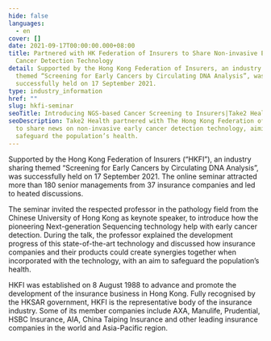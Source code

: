 ```yaml
---
hide: false
languages:
  - en
cover: []
date: 2021-09-17T00:00:00.000+08:00
title: Partnered with HK Federation of Insurers to Share Non-invasive Early
  Cancer Detection Technology
detail: Supported by the Hong Kong Federation of Insurers, an industry sharing
  themed “Screening for Early Cancers by Circulating DNA Analysis”, was
  successfully held on 17 September 2021.
type: industry_information
href: ""
slug: hkfi-seminar
seoTitle: Introducing NGS-based Cancer Screening to Insurers|Take2 Health
seoDescription: Take2 Health partnered with The Hong Kong Federation of Insurers
  to share news on non-invasive early cancer detection technology, aiming to
  safeguard the population’s health.
---
```

Supported by the Hong Kong Federation of Insurers (“HKFI”), an industry sharing themed “Screening for Early Cancers by Circulating DNA Analysis”, was successfully held on 17 September 2021. The online seminar attracted more than 180 senior managements from 37 insurance companies and led to heated discussions.

The seminar invited the respected professor in the pathology field from the Chinese University of Hong Kong as keynote speaker, to introduce how the pioneering Next-generation Sequencing technology help with early cancer detection. During the talk, the professor explained the development progress of this state-of-the-art technology and discussed how insurance companies and their products could create synergies together when incorporated with the technology, with an aim to safeguard the population’s health.

HKFI was established on 8 August 1988 to advance and promote the development of the insurance business in Hong Kong. Fully recognised by the HKSAR government, HKFI is the representative body of the insurance industry. Some of its member companies include AXA, Manulife, Prudential, HSBC Insurance, AIA, China Taiping Insurance and other leading insurance companies in the world and Asia-Pacific region.